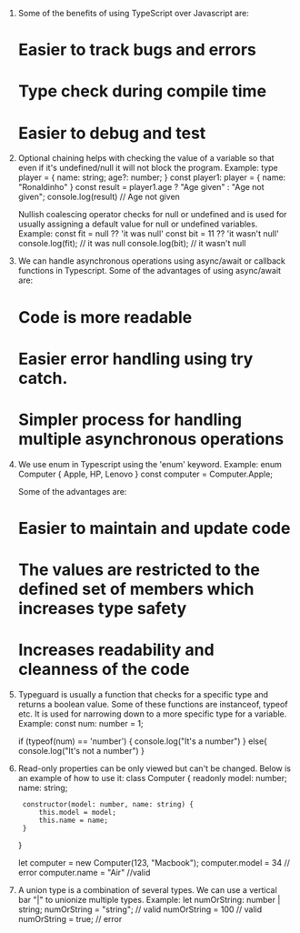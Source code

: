 1. Some of the benefits of using TypeScript over Javascript are:
    # Easier to track bugs and errors
    # Type check during compile time
    # Easier to debug and test

2. Optional chaining helps with checking the value of a variable so that even if it's undefined/null it will not block the program. Example:
    type player = {
        name: string;
        age?: number;
    }
    const player1: player = {
        name: "Ronaldinho"
    }
    const result = player1.age ? "Age given" : "Age not given";
    console.log(result) // Age not given

    Nullish coalescing operator checks for null or undefined and is used for usually assigning a default value for null or undefined variables. Example:
    const fit = null ?? 'it was null'
    const bit = 11 ?? 'it wasn't null'
    console.log(fit); // it was null
    console.log(bit); // it wasn't null

3. We can handle asynchronous operations using async/await or callback functions in Typescript. Some of the advantages of using async/await are:
    # Code is more readable
    # Easier error handling using try catch.
    # Simpler process for handling multiple asynchronous operations

4. We use enum in Typescript using the 'enum' keyword. Example:
    enum Computer {
        Apple,
        HP,
        Lenovo
    }
    const computer = Computer.Apple;

    Some of the advantages are:
    # Easier to maintain and update code
    # The values are restricted to the defined set of members which increases type safety
    # Increases readability and cleanness of the code

5. Typeguard is usually a function that checks for a specific type and returns a boolean value. Some of these functions are instanceof, typeof etc. It is used for      narrowing down to a more specific type for a variable. Example:
    const num: number = 1;

    if (typeof(num) == 'number') {
        console.log("It's a number")
    }
    else{
        console.log("It's not a number")
    }

6. Read-only properties can be only viewed but can't be changed. Below is an example of how to use it:
    class Computer {
        readonly model: number;
        name: string;

        constructor(model: number, name: string) {
            this.model = model;
            this.name = name;
        }
    }

    let computer = new Computer(123, "Macbook");
    computer.model = 34 // error
    computer.name = "Air" //valid

7. A union type is a combination of several types. We can use a vertical bar "|" to unionize multiple types. Example:
    let numOrString: number | string;
    numOrString = "string"; // valid
    numOrString = 100       // valid
    numOrString = true;     // error
